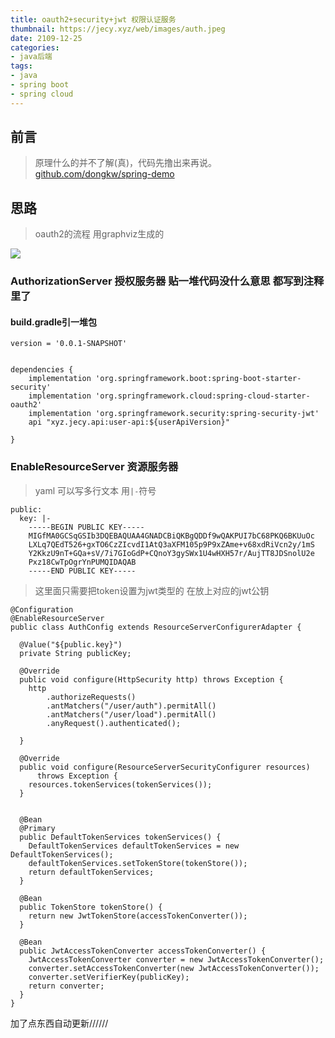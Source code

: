 ```yaml
---
title: oauth2+security+jwt 权限认证服务
thumbnail: https://jecy.xyz/web/images/auth.jpeg
date: 2109-12-25
categories:
- java后端
tags:
- java
- spring boot
- spring cloud
---
```

## 前言

> 原理什么的并不了解(真)，代码先撸出来再说。 [github.com/dongkw/spring-demo](https://github.com/dongkw/spring-demo)

<!--more-->


## 思路
> oauth2的流程  用graphviz生成的

![](https://jecy.xyz/web/images/test1.png)

 

### AuthorizationServer 授权服务器 贴一堆代码没什么意思 都写到注释里了

#### build.gradle引一堆包

```
version = '0.0.1-SNAPSHOT'


dependencies {
    implementation 'org.springframework.boot:spring-boot-starter-security'
    implementation 'org.springframework.cloud:spring-cloud-starter-oauth2'
    implementation 'org.springframework.security:spring-security-jwt'
    api "xyz.jecy.api:user-api:${userApiVersion}"

}

```
### EnableResourceServer 资源服务器

> yaml 可以写多行文本 用`|-`符号

```
public:
  key: |-
    -----BEGIN PUBLIC KEY-----
    MIGfMA0GCSqGSIb3DQEBAQUAA4GNADCBiQKBgQDDf9wQAKPUI7bC68PKQ6BKUuOc
    LXLq7QEdT526+gxTO6CzZIcvdI1AtQ3aXFM105p9P9xZAme+v68xdRiVcn2y/1mS
    Y2KkzU9nT+GQa+sV/7i7GIoGdP+CQnoY3gySWx1U4wHXH57r/AujTT8JDSnolU2e
    Pxz18CwTpOgrYnPUMQIDAQAB
    -----END PUBLIC KEY-----

```

> 这里面只需要把token设置为jwt类型的 在放上对应的jwt公钥

```
@Configuration
@EnableResourceServer
public class AuthConfig extends ResourceServerConfigurerAdapter {

  @Value("${public.key}")
  private String publicKey;

  @Override
  public void configure(HttpSecurity http) throws Exception {
    http
        .authorizeRequests()
        .antMatchers("/user/auth").permitAll()
        .antMatchers("/user/load").permitAll()
        .anyRequest().authenticated();

  }

  @Override
  public void configure(ResourceServerSecurityConfigurer resources)
      throws Exception {
    resources.tokenServices(tokenServices());
  }


  @Bean
  @Primary
  public DefaultTokenServices tokenServices() {
    DefaultTokenServices defaultTokenServices = new DefaultTokenServices();
    defaultTokenServices.setTokenStore(tokenStore());
    return defaultTokenServices;
  }

  @Bean
  public TokenStore tokenStore() {
    return new JwtTokenStore(accessTokenConverter());
  }

  @Bean
  public JwtAccessTokenConverter accessTokenConverter() {
    JwtAccessTokenConverter converter = new JwtAccessTokenConverter();
    converter.setAccessTokenConverter(new JwtAccessTokenConverter());
    converter.setVerifierKey(publicKey);
    return converter;
  }
}

```

加了点东西自动更新//////